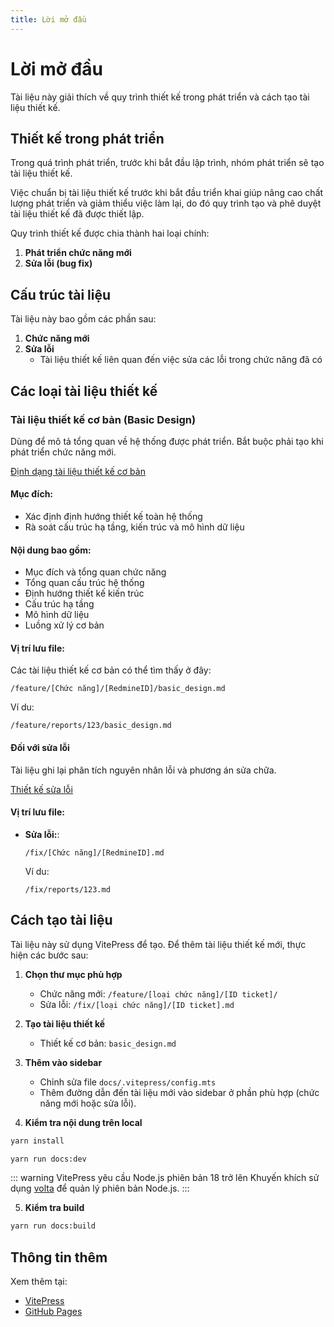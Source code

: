 ```yaml
---
title: Lời mở đầu
---
```

# Lời mở đầu

Tài liệu này giải thích về quy trình thiết kế trong phát triển và cách tạo tài liệu thiết kế.

## Thiết kế trong phát triển
Trong quá trình phát triển, trước khi bắt đầu lập trình, nhóm phát triển sẽ tạo tài liệu thiết kế.

Việc chuẩn bị tài liệu thiết kế trước khi bắt đầu triển khai giúp nâng cao chất lượng phát triển và giảm thiểu việc làm lại, do đó quy trình tạo và phê duyệt tài liệu thiết kế đã được thiết lập.

Quy trình thiết kế được chia thành hai loại chính:

1. **Phát triển chức năng mới**
2. **Sửa lỗi (bug fix)**

## Cấu trúc tài liệu

Tài liệu này bao gồm các phần sau:

1. **Chức năng mới**
2. **Sửa lỗi**
   - Tài liệu thiết kế liên quan đến việc sửa các lỗi trong chức năng đã có

## Các loại tài liệu thiết kế

### Tài liệu thiết kế cơ bản (Basic Design)
Dùng để mô tả tổng quan về hệ thống được phát triển. Bắt buộc phải tạo khi phát triển chức năng mới.

[Định dạng tài liệu thiết kế cơ bản](./basic-design-format.md)

#### Mục đích:
- Xác định định hướng thiết kế toàn hệ thống
- Rà soát cấu trúc hạ tầng, kiến trúc và mô hình dữ liệu

#### Nội dung bao gồm:
- Mục đích và tổng quan chức năng
- Tổng quan cấu trúc hệ thống
- Định hướng thiết kế kiến trúc
- Cấu trúc hạ tầng
- Mô hình dữ liệu
- Luồng xử lý cơ bản

#### Vị trí lưu file:
Các tài liệu thiết kế cơ bản có thể tìm thấy ở đây:
```
/feature/[Chức năng]/[RedmineID]/basic_design.md
```

Ví du:
```
/feature/reports/123/basic_design.md
```

#### Đối với sửa lỗi
Tài liệu ghi lại phân tích nguyên nhân lỗi và phương án sửa chữa.

[Thiết kế sửa lỗi](./bugfix-design-format.md)

#### Vị trí lưu file:
- **Sửa lỗi:**:
  ```
  /fix/[Chức năng]/[RedmineID].md
  ```
  Ví du:
  ```
  /fix/reports/123.md
  ```

## Cách tạo tài liệu

Tài liệu này sử dụng VitePress để tạo.
Để thêm tài liệu thiết kế mới, thực hiện các bước sau:

1. **Chọn thư mục phù hợp**
   - Chức năng mới: `/feature/[loại chức năng]/[ID ticket]/`
   - Sửa lỗi: `/fix/[loại chức năng]/[ID ticket].md`

2. **Tạo tài liệu thiết kế**
   - Thiết kế cơ bản: `basic_design.md`

3. **Thêm vào sidebar**
   - Chỉnh sửa file `docs/.vitepress/config.mts`
   - Thêm đường dẫn đến tài liệu mới vào sidebar ở phần phù hợp (chức năng mới hoặc sửa lỗi).

4. **Kiểm tra nội dung trên local**
```bash
yarn install

yarn run docs:dev
```

::: warning
VitePress yêu cầu Node.js phiên bản 18 trở lên
Khuyến khích sử dụng [volta](https://volta.sh/) để quản lý phiên bản Node.js.
:::

5. **Kiểm tra build**
```bash
yarn run docs:build
```

## Thông tin thêm

Xem thêm tại:
- [VitePress](https://vitepress.dev/)
- [GitHub Pages](https://pages.github.com/)
